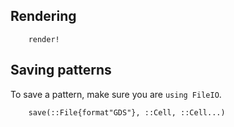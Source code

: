 ## Rendering

```@docs
    render!
```
## Saving patterns

To save a pattern, make sure you are `using FileIO`.

```@docs
    save(::File{format"GDS"}, ::Cell, ::Cell...)
```
